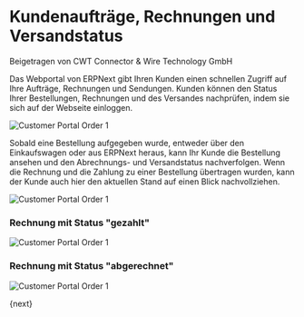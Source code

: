 <!-- add-breadcrumbs -->
# Kundenaufträge, Rechnungen und Versandstatus
<span class="text-muted contributed-by">Beigetragen von CWT Connector & Wire Technology GmbH</span>

Das Webportal von ERPNext gibt Ihren Kunden einen schnellen Zugriff auf Ihre Aufträge, Rechnungen und Sendungen.
Kunden können den Status Ihrer Bestellungen, Rechnungen und des Versandes nachprüfen, indem sie sich auf der Webseite einloggen.

<img class="screenshot" alt="Customer Portal Order 1" src="{{docs_base_url}}/assets/img/website/portal-menu.png">

Sobald eine Bestellung aufgegeben wurde, entweder über den Einkaufswagen oder aus ERPNext heraus, kann Ihr Kunde die Bestellung ansehen und den Abrechnungs- und Versandstatus nachverfolgen. Wenn die Rechnung und die Zahlung zu einer Bestellung übertragen wurden, kann der Kunde auch hier den aktuellen Stand auf einen Blick nachvollziehen.

<img class="screenshot" alt="Customer Portal Order 1" src="{{docs_base_url}}/assets/img/website/website-login.png">

### Rechnung mit Status "gezahlt"

<img class="screenshot" alt="Customer Portal Order 1" src="{{docs_base_url}}/assets/img/website/invoice-unpaid.png">

### Rechnung mit Status "abgerechnet"

<img class="screenshot" alt="Customer Portal Order 1" src="{{docs_base_url}}/assets/img/website/invoice-paid.png">

{next}
